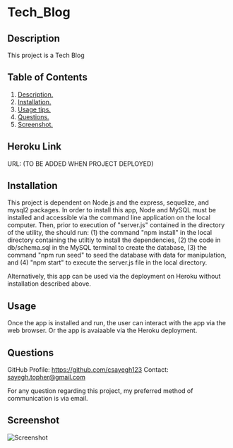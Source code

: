 # Tech_Blog
<a name='description'></a>
 ## Description 
This project is a Tech Blog

## Table of Contents  
 1. [ Description. ](#description)  
 2. [ Installation. ](#installation)  
 3. [ Usage tips. ](#usage)   
 4. [ Questions. ](#questions)  
 5. [ Screenshot. ](#screenshot) 

## Heroku Link
URL: (TO BE ADDED WHEN PROJECT DEPLOYED)

 <a name='installation'></a>
 ## Installation 
This project is dependent on Node.js and the express, sequelize, and mysql2 packages.  In order to install this app, Node and MySQL must be installed and accessible via the command line application on the local computer.  Then, prior to execution of "server.js" contained in the directory of the utility, the should run: (1) the command "npm install" in the local directory containing the utiltiy to install the dependencies, (2) the code in db/schema.sql in the MySQL terminal to create the database, (3) the command "npm run seed" to seed the database with data for manipulation, and (4) "npm start" to execute the server.js file in the local directory. 

Alternatively, this app can be used via the deployment on Heroku without installation described above. 

 <a name='usage'></a>
 ## Usage 
Once the app is installed and run, the user can interact with the app via the web browser.  Or the app is avaiaable via the Heroku deployment. 

<a name='questions'></a>
 ## Questions 
GitHub Profile: https://github.com/csayegh123 
Contact: sayegh.topher@gmail.com 

For any question regarding this project, my preferred method of communication is via email. 

<a name='screenshot'></a>
 ## Screenshot 
![Screenshot](https://)